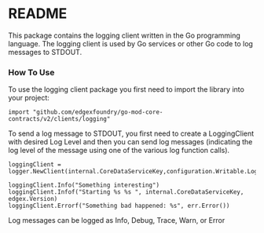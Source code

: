 # README #
This package contains the logging client written in the Go programming language.  The logging client is used by Go services or other Go code to log messages to STDOUT.

### How To Use ###
To use the logging client package you first need to import the library into your project:
```
import "github.com/edgexfoundry/go-mod-core-contracts/v2/clients/logging"
```
To send a log message to STDOUT, you first need to create a LoggingClient with desired Log Level and then you can send log messages (indicating the log level of the message using one of the various log function calls).
```
loggingClient = logger.NewClient(internal.CoreDataServiceKey,configuration.Writable.LogLevel) 

loggingClient.Info("Something interesting")
loggingClient.Infof("Starting %s %s ", internal.CoreDataServiceKey, edgex.Version)
loggingClient.Errorf("Something bad happened: %s", err.Error())
```
Log messages can be logged as Info, Debug, Trace, Warn, or Error
